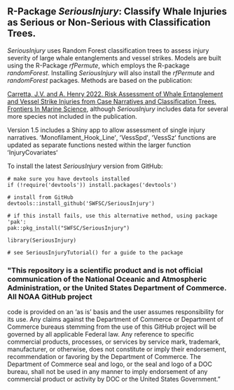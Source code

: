 ## R-Package *SeriousInjury*: Classify Whale Injuries as Serious or Non-Serious with Classification Trees.

*SeriousInjury* uses Random Forest classification trees to assess injury severity of large whale entanglements and vessel 
strikes. Models are built using the R-Package *rfPermute*, which employs the R-package *randomForest*. Installing 
*SeriousInjury* will also install the *rfPermute* and *randomForest* packages. Methods are based on the publication:

[Carretta, J.V. and A. Henry 2022. Risk Assessment of Whale Entanglement and Vessel Strike Injuries from Case Narratives and Classification Trees. Frontiers In Marine Science](https://www.frontiersin.org/articles/10.3389/fmars.2022.863070/abstract), although *SeriousInjury* includes data for several more species not included in the publication.

Version 1.5 includes a Shiny app to allow assessment of single injury narratives. ʻMonofilament_Hook_Lineʻ, ʻVessSpdʻ, ʻVessSzʻ functions are updated as separate functions nested within the larger function ʻInjuryCovariatesʻ

To install the latest *SeriousInjury* version from GitHub:

```
# make sure you have devtools installed
if (!require('devtools')) install.packages('devtools')

# install from GitHub
devtools::install_github('SWFSC/SeriousInjury')

# if this install fails, use this alternative method, using package 'pak':
pak::pkg_install("SWFSC/SeriousInjury")

library(SeriousInjury)

# see SeriousInjuryTutorial() for a guide to the package

```
### "This repository is a scientific product and is not official communication of the National Oceanic and Atmospheric Administration, or the United States Department of Commerce. All NOAA GitHub project
code is provided on an ‘as is’ basis and the user assumes responsibility for its use. Any claims against the Department of Commerce or Department of Commerce bureaus stemming from the use of this GitHub
project will be governed by all applicable Federal law. Any reference to specific commercial products,
processes, or services by service mark, trademark, manufacturer, or otherwise, does not constitute or
imply their endorsement, recommendation or favoring by the Department of Commerce. The Department
of Commerce seal and logo, or the seal and logo of a DOC bureau, shall not be used in any manner to
imply endorsement of any commercial product or activity by DOC or the United States Government.”

